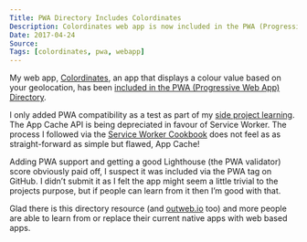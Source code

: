 ```yaml
---
Title: PWA Directory Includes Colordinates
Description: Colordinates web app is now included in the PWA (Progressive Web App) Directory
Date: 2017-04-24
Source: 
Tags: [colordinates, pwa, webapp]
---
```

My web app, [Colordinates](/blog/colordinates/), an app that displays a colour value based on your geolocation, has been [included in the PWA (Progressive Web App) Directory](https://pwa-directory.appspot.com/pwas/5638503354335232). 

I only added PWA compatibility as a test as part of my [side project learning](/blog/side-project-learning/). The App Cache API is being depreciated in favour of Service Worker. The process I followed via the [Service Worker Cookbook](https://serviceworke.rs/) does not feel as as straight-forward as simple but flawed, App Cache!

Adding PWA support and getting a good Lighthouse (the PWA validator) score obviously paid off, I suspect it was included via the PWA tag on GitHub. I didn’t submit it as I felt the app might seem a little trivial to the projects purpose, but if people can learn from it then I’m good with that. 

Glad there is this directory resource (and [outweb.io](https://outweb.io/) too) and more people are able to learn from or replace their current native apps with web based apps.